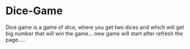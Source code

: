 # Dice-Game
Dice game is a game of dice, where you get two dices and which will get big number that will win the game... new game will start after refresh the page.....
